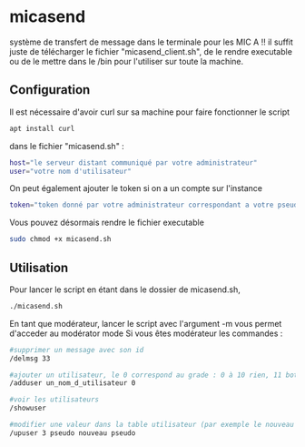 # micasend
système de transfert de message dans le terminale pour les MIC A !!
il suffit juste de télécharger le fichier "micasend_client.sh", de le rendre executable ou de le mettre dans le /bin pour l'utiliser sur toute la machine.

## Configuration
Il est nécessaire d'avoir curl sur sa machine pour faire fonctionner le script
```bash
apt install curl
```
dans le fichier "micasend.sh" :
```bash
host="le serveur distant communiqué par votre administrateur"
user="votre nom d'utilisateur"
```
On peut également ajouter le token si on a un compte sur l'instance
```bash
token="token donné par votre administrateur correspondant a votre pseudo si vous êtes un utilisateur vérifié"
``````
Vous pouvez désormais rendre le fichier executable
```bash
sudo chmod +x micasend.sh
```

## Utilisation
Pour lancer le script en étant dans le dossier de micasend.sh,
```bash
./micasend.sh
```

En tant que modérateur, lancer le script avec l'argument -m vous permet d'acceder au modérator mode
Si vous êtes modérateur les commandes :
```bash
#supprimer un message avec son id
/delmsg 33

#ajouter un utilisateur, le 0 correspond au grade : 0 à 10 rien, 11 bot, 12 moderatorn, 15 admin 
/adduser un_nom_d_utilisateur 0

#voir les utilisateurs
/showuser

#modifier une valeur dans la table utilisateur (par exemple le nouveau pseudo de l'utilisateur dont l'id est 3 seras pseudo)
/upuser 3 pseudo nouveau pseudo
```
